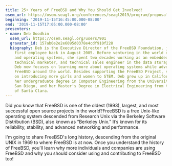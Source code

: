 ```yaml
---
title: 25+ Years of FreeBSD and Why You Should Get Involved!
osem_url: https://osem.seagl.org/conferences/seagl2019/program/proposals/611
beginning: '2019-11-15T16:45:00.000-08:00'
end: '2019-11-15T17:05:00.000-08:00'
presenters:
- name: Deb Goodkin
  osem_url: https://osem.seagl.org/users/901
  gravatar_id: 157ab0e2e2e6095d0378e4cdf910f228
  biography: Deb is the Executive Director of the FreeBSD Foundation, joining as the
    first employee back in August 2005. Before venturing in the world of open source
    and operating systems, she spent two decades working as an embedded firmware engineer,
    technical marketer, and technical sales engineer in the data storage industry.
    Deb now focuses on learning more about operating systems while advocating for
    FreeBSD around the world. Besides supporting the FreeBSD Project, she's been working
    on introducing more girls and women to STEM. Deb grew up in California and earned
    her undergraduate degree in Computer Engineering from the University of California,
    San Diego, and her Master's Degree in Electrical Engineering from the University
    of Santa Clara.
---
```


Did you know that FreeBSD is one of the oldest (1993), largest, and most successful open source projects in the world?FreeBSD is a free Unix-like operating system descended from Research Unix via the Berkeley Software Distribution (BSD), also known as “Berkeley Unix.” It’s known for its reliability, stability, and advanced networking and performance.

I'm going to share FreeBSD's long history, descending from the original UNIX in 1969 to where FreeBSD is at now. Once you understand the history of FreeBSD, you'll learn why more individuals and companies are using FreeBSD and why you should consider using and contributing to FreeBSD too!
